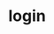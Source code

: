 # login

<?php
  include 'conexao.php';

  $buscar_cadastros="SELECT * FROM aspire";

  $query_cadastros=mysqli_query($conexao);
  ?>
